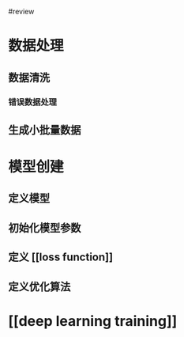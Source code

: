 #review 
# 数据处理

## 数据清洗

### 错误数据处理

## 生成小批量数据



# 模型创建

## 定义模型

## 初始化模型参数

## 定义 [[loss function]]

## 定义优化算法

# [[deep learning training]] 



‍


